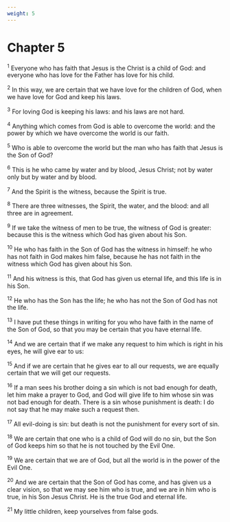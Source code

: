 ```yaml
---
weight: 5
---
```


# Chapter 5

<sup>1</sup> Everyone who has faith that Jesus is the Christ is a child of God: and everyone who has love for the Father has love for his child. 

<sup>2</sup> In this way, we are certain that we have love for the children of God, when we have love for God and keep his laws. 

<sup>3</sup> For loving God is keeping his laws: and his laws are not hard. 

<sup>4</sup> Anything which comes from God is able to overcome the world: and the power by which we have overcome the world is our faith. 

<sup>5</sup> Who is able to overcome the world but the man who has faith that Jesus is the Son of God? 

<sup>6</sup> This is he who came by water and by blood, Jesus Christ; not by water only but by water and by blood. 

<sup>7</sup> And the Spirit is the witness, because the Spirit is true. 

<sup>8</sup> There are three witnesses, the Spirit, the water, and the blood: and all three are in agreement. 

<sup>9</sup> If we take the witness of men to be true, the witness of God is greater: because this is the witness which God has given about his Son. 

<sup>10</sup> He who has faith in the Son of God has the witness in himself: he who has not faith in God makes him false, because he has not faith in the witness which God has given about his Son. 

<sup>11</sup> And his witness is this, that God has given us eternal life, and this life is in his Son. 

<sup>12</sup> He who has the Son has the life; he who has not the Son of God has not the life. 

<sup>13</sup> I have put these things in writing for you who have faith in the name of the Son of God, so that you may be certain that you have eternal life. 

<sup>14</sup> And we are certain that if we make any request to him which is right in his eyes, he will give ear to us: 

<sup>15</sup> And if we are certain that he gives ear to all our requests, we are equally certain that we will get our requests. 

<sup>16</sup> If a man sees his brother doing a sin which is not bad enough for death, let him make a prayer to God, and God will give life to him whose sin was not bad enough for death. There is a sin whose punishment is death: I do not say that he may make such a request then. 

<sup>17</sup> All evil-doing is sin: but death is not the punishment for every sort of sin. 

<sup>18</sup> We are certain that one who is a child of God will do no sin, but the Son of God keeps him so that he is not touched by the Evil One. 

<sup>19</sup> We are certain that we are of God, but all the world is in the power of the Evil One. 

<sup>20</sup> And we are certain that the Son of God has come, and has given us a clear vision, so that we may see him who is true, and we are in him who is true, in his Son Jesus Christ. He is the true God and eternal life. 

<sup>21</sup> My little children, keep yourselves from false gods. 

